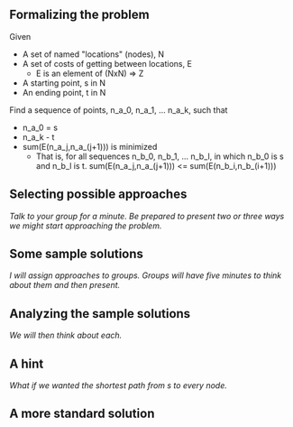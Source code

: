 Formalizing the problem
-----------------------

Given

* A set of named "locations" (nodes), N
* A set of costs of getting between locations, E
    * E is an element of (NxN) => Z
* A starting point, s in N
* An ending point, t in N

Find a sequence of points, n_a_0, n_a_1, ... n_a_k, such that
    
* n_a_0 = s
* n_a_k - t
* sum(E(n_a_j,n_a_(j+1))) is minimized 
    * That is, for all sequences n_b_0, n_b_1, ... n_b_l,
      in which n_b_0 is s and n_b_l is t.
      sum(E(n_a_j,n_a_(j+1))) &lt;= sum(E(n_b_i,n_b_(i+1)))

Selecting possible approaches
-----------------------------

_Talk to your group for a minute.  Be prepared to present two or
three ways we might start approaching the problem._

Some sample solutions
---------------------

_I will assign approaches to groups.  Groups will have five minutes
to think about them and then present._

Analyzing the sample solutions
------------------------------

_We will then think about each._

A hint
------

_What if we wanted the shortest path from s to *every* node._

A more standard solution
------------------------
